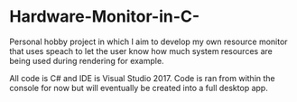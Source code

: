 # Hardware-Monitor-in-C-
Personal hobby project in which I aim to develop my own resource monitor that uses speach to let 
the user know how much system resources are being used during rendering for example. 

All code is C# and IDE is Visual Studio 2017. Code is ran from within the console for now but will
eventually be created into a full desktop app. 
